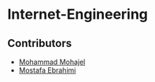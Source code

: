 # Internet-Engineering

## Contributors
* [Mohammad Mohajel](https://github.com/mohajel) 
* [Mostafa Ebrahimi](https://github.com/Ebrahimi-Mostafa)